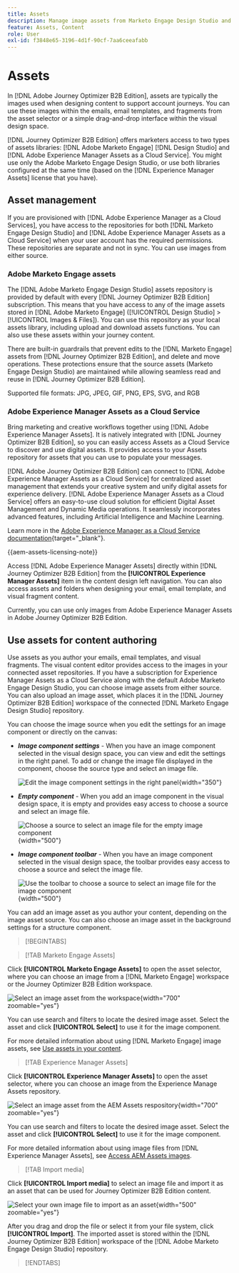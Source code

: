 ```yaml
---
title: Assets
description: Manage image assets from Marketo Engage Design Studio and AEM Assets for emails, templates, and fragments in Journey Optimizer B2B Edition.
feature: Assets, Content
role: User
exl-id: f3848e65-3196-4d1f-90cf-7aa6ceeafabb
---
```

# Assets

In [!DNL Adobe Journey Optimizer B2B Edition], assets are typically the images used when designing content to support account journeys. You can use these images within the emails, email templates, and fragments from the asset selector or a simple drag-and-drop interface within the visual design space.

[!DNL Journey Optimizer B2B Edition] offers marketers access to two types of assets libraries: [!DNL Adobe Marketo Engage] [!DNL Design Studio] and [!DNL Adobe Experience Manager Assets as a Cloud Service]. You might use only the Adobe Marketo Engage Design Studio, or use both libraries configured at the same time (based on the [!DNL Experience Manager Assets] license that you have).

## Asset management

If you are provisioned with [!DNL Adobe Experience Manager as a Cloud Services], you have access to the repositories for both [!DNL Marketo Engage Design Studio] and [!DNL Adobe Experience Manager Assets as a Cloud Service] when your user account has the required permissions. These repositories are separate and not in sync. You can use images from either source.

### Adobe Marketo Engage assets

The [!DNL Adobe Marketo Engage Design Studio] assets repository is provided by default with every [!DNL Journey Optimizer B2B Edition] subscription. This means that you have access to any of the image assets stored in [!DNL Adobe Marketo Engage] ([!UICONTROL Design Studio] > [!UICONTROL Images & Files]). You can use this repository as your local assets library, including upload and download assets functions. You can also use these assets within your journey content.

There are built-in guardrails that prevent edits to the [!DNL Marketo Engage] assets from [!DNL Journey Optimizer B2B Edition], and delete and move operations. These protections ensure that the source assets (Marketo Engage Design Studio) are maintained while allowing seamless read and reuse in [!DNL Journey Optimizer B2B Edition].

Supported file formats: JPG, JPEG, GIF, PNG, EPS, SVG, and RGB

### Adobe Experience Manager Assets as a Cloud Service

Bring marketing and creative workflows together using [!DNL Adobe Experience Manager Assets]. It is natively integrated with [!DNL Journey Optimizer B2B Edition], so you can easily access Assets as a Cloud Service to discover and use digital assets. It provides access to your Assets repository for assets that you can use to populate your messages.

[!DNL Adobe Journey Optimizer B2B Edition] can connect to [!DNL Adobe Experience Manager Assets as a Cloud Service] for centralized asset management that extends your creative system and unify digital assets for experience delivery. [!DNL Adobe Experience Manager Assets as a Cloud Service] offers an easy-to-use cloud solution for efficient Digital Asset Management and Dynamic Media operations. It seamlessly incorporates advanced features, including Artificial Intelligence and Machine Learning.

Learn more in the [Adobe Experience Manager as a Cloud Service documentation](https://experienceleague.adobe.com/en/docs/experience-manager-cloud-service/content/assets/overview){target="_blank"}.

{{aem-assets-licensing-note}}

Access [!DNL Adobe Experience Manager Assets] directly within [!DNL Journey Optimizer B2B Edition] from the **[!UICONTROL Experience Manager Assets]** item in the content design left navigation. You can also access assets and folders when designing your email, email template, and visual fragment content.

Currently, you can use only images from Adobe Experience Manager Assets in Adobe Journey Optimizer B2B Edition.

## Use assets for content authoring

Use assets as you author your emails, email templates, and visual fragments. The visual content editor provides access to the images in your connected asset repositories. If you have a subscription for Experience Manager Assets as a Cloud Service along with the default Adobe Marketo Engage Design Studio, you can choose image assets from either source. You can also upload an image asset, which places it in the [!DNL Journey Optimizer B2B Edition] workspace of the connected [!DNL Marketo Engage Design Studio] repository.

You can choose the image source when you edit the settings for an image component or directly on the canvas:

* **_Image component settings_** - When you have an image component selected in the visual design space, you can view and edit the settings in the right panel. To add or change the image file displayed in the component, choose the source type and select an image file.

   ![Edit the image component settings in the right panel](./assets/content-assets-image-settings.png){width="350"}

* **_Empty component_** - When you add an image component in the visual design space, it is empty and provides easy access to choose a source and select an image file.

   ![Choose a source to select an image file for the empty image component](./assets/content-assets-image-component-empty.png){width="500"}

* **_Image component toolbar_** - When you have an image component selected in the visual design space, the toolbar provides easy access to choose a source and select the image file.

   ![Use the toolbar to choose a source to select an image file for the image component](./assets/content-assets-image-toolbar-settings.png){width="500"}

You can add an image asset as you author your content, depending on the image asset source. You can also choose an image asset in the background settings for a structure component.

>[!BEGINTABS]

>[!TAB Marketo Engage Assets]

Click **[!UICONTROL Marketo Engage Assets]** to open the asset selector, where you can choose an image from a [!DNL Marketo Engage] workspace or the Journey Optimizer B2B Edition workspace.

![Select an image asset from the workspace](./assets/content-assets-image-me-selected.png){width="700" zoomable="yes"}

You can use search and filters to locate the desired image asset. Select the asset and click **[!UICONTROL Select]** to use it for the image component.

For more detailed information about using [!DNL Marketo Engage] image assets, see [Use assets in your content](./marketo-engage-design-studio.md#use-assets-in-your-content).

>[!TAB Experience Manager Assets]

Click **[!UICONTROL Experience Manager Assets]** to open the asset selector, where you can choose an image from the Experience Manage Assets repository.

![Select an image asset from the AEM Assets respository](./assets/content-assets-image-aem-selected.png){width="700" zoomable="yes"}

You can use search and filters to locate the desired image asset. Select the asset and click **[!UICONTROL Select]** to use it for the image component.

For more detailed information about using image files from [!DNL Experience Manager Assets], see [Access AEM Assets images](./aem-assets.md#access-aem-assets-images).

>[!TAB Import media]

Click **[!UICONTROL Import media]** to select an image file and import it as an asset that can be used for Journey Optimizer B2B Edition content. 

![Select your own image file to import as an asset](./assets/content-assets-image-import-file-selected.png){width="500" zoomable="yes"}

After you drag and drop the file or select it from your file system, click **[!UICONTROL Import]**. The imported asset is stored within the [!DNL Journey Optimizer B2B Edition] workspace of the [!DNL Adobe Marketo Engage Design Studio] repository.

>[!ENDTABS]
